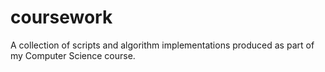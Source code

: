 # coursework
A collection of scripts and algorithm implementations produced as part of my Computer Science course.
